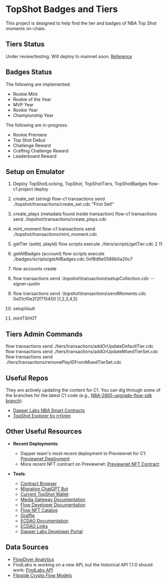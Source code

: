 # TopShot Badges and Tiers

This project is designed to help find the tier and badges of NBA Top Shot moments on-chain.

## Tiers Status

Under review/testing. Will deploy to mainnet soon.
[Reference](./TIERS.md)

## Badges Status

The following are implemented:

- Rookie Mint
- Rookie of the Year
- MVP Year
- Rookie Year
- Championship Year

The following are in-progress:

- Rookie Premiere
- Top Shot Debut
- Challenge Reward
- Crafting Challenge Reward
- Leaderboard Reward

## Setup on Emulator

1. Deploy TopShotLocking, TopShot, TopShotTiers, TopShotBadges
   flow-c1 project deploy

2. create_set (string)
   flow-c1 transactions send ./topshot/transactions/create_set.cdc "First Set!"

3. create_plays (metadata found inside transaction)
   flow-c1 transactions send ./topshot/transactions/create_plays.cdc

4. mint_moment
   flow-c1 transactions send ./topshot/transactions/mint_moment.cdc

5. getTier (setId, playId)
   flow scripts execute ./tiers/scripts/getTier.cdc 2 11

6. getAllBadges (account)
   flow scripts execute ./badges/scripts/getAllBadges.cdc 0xf8d6e0586b0a20c7

7. flow accounts create

8. flow transactions send .\topshot\transactions\setupCollection.cdc --signer=justin

9. flow transactions send .\topshot\transactions\sendMoments.cdc 0x01cf0e2f2f715450 [1,2,3,4,5]

10. setupVault

11. mintTSHOT

## Tiers Admin Commands

flow transactions send ./tiers/transactions/addOrUpdateDefaultTier.cdc
flow transactions send ./tiers/transactions/addOrUpdateMixedTierSet.cdc
flow transactions send ./tiers/transactions/removePlayIDFromMixedTierSet.cdc

## Useful Repos

They are actively updating the content for C1. You can dig through some of the branches for the latest C1 code (e.g., [NBA-2865-upgrade-flow-sdk branch](https://github.com/dapperlabs/nba-smart-contracts/tree/judez/NBA-2865-upgrade-flow-sdk/transactions/admin)).

- [Dapper Labs NBA Smart Contracts](https://github.com/dapperlabs/nba-smart-contracts)
- [TopShot Explorer by rrrkren](https://github.com/rrrkren/topshot-explorer)

## Other Useful Resources

- **Recent Deployments**:

  - Dapper team's most recent deployment to Previewnet for C1: [Previewnet Deployment](https://previewnet.flowdiver.io/account/0x31c25c145e66dbe9)
  - More recent NFT contract on Previewnet: [Previewnet NFT Contract](https://previewnet.flowdiver.io/contract/A.002bb351357cf238.NonFungibleToken?tab=deployments)

- **Tools**:
  - [Contract Browser](https://contractbrowser.com/)
  - [Migration ChatGPT Bot](https://chatgpt.com/g/g-lt4a6jvfj-flow-cadence-1-0-migration-helper)
  - [Current TopShot Wallet](https://flow-view-source.com/mainnet/account/0x0b2a3299cc857e29/contract/TopShot)
  - [Media Gateway Documentation](https://developers.nbatopshot.com/docs/Media%20Gateway/index.html)
  - [Flow Developer Documentation](https://developers.flow.com/)
  - [Flow NFT Catalog](https://www.flow-nft-catalog.com/)
  - [Graffle](https://www.graffle.io/)
  - [ECDAO Documentation](https://docs.ecdao.org/)
  - [ECDAO Links](https://link.ecdao.org/)
  - [Dapper Labs Developer Portal](https://developers.dapperlabs.com/)

## Data Sources

- [FlowDiver Analytics](https://www.flowdiver.io/analytics?interval=1Y)
- FindLabs is working on a new API, but the historical API 1.1.0 should work: [FindLabs API](https://findonflow.github.io/findlabs-api/)
- [Flipside Crypto Flow Models](https://flipsidecrypto.github.io/flow-models/#!/overview/flow_models)
